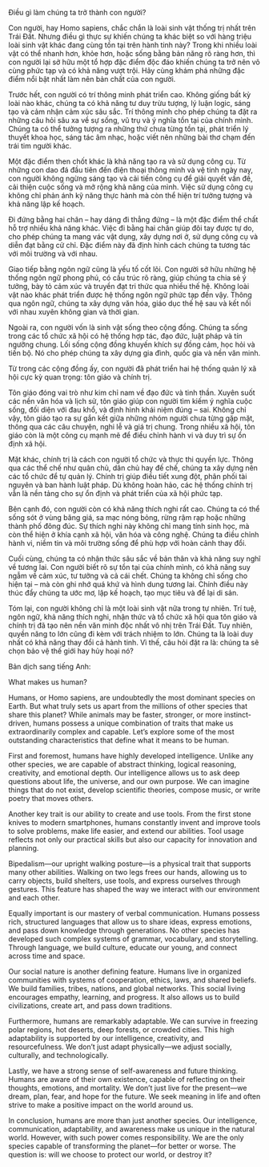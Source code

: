 Điều gì làm chúng ta trở thành con người?

Con người, hay Homo sapiens, chắc chắn là loài sinh vật thống trị nhất trên Trái Đất. Nhưng điều gì thực sự khiến chúng ta khác biệt so với hàng triệu loài sinh vật khác đang cùng tồn tại trên hành tinh này? Trong khi nhiều loài vật có thể nhanh hơn, khỏe hơn, hoặc sống bằng bản năng rõ ràng hơn, thì con người lại sở hữu một tổ hợp đặc điểm độc đáo khiến chúng ta trở nên vô cùng phức tạp và có khả năng vượt trội. Hãy cùng khám phá những đặc điểm nổi bật nhất làm nên bản chất của con người.

Trước hết, con người có trí thông minh phát triển cao. Không giống bất kỳ loài nào khác, chúng ta có khả năng tư duy trừu tượng, lý luận logic, sáng tạo và cảm nhận cảm xúc sâu sắc. Trí thông minh cho phép chúng ta đặt ra những câu hỏi sâu xa về sự sống, vũ trụ và ý nghĩa tồn tại của chính mình. Chúng ta có thể tưởng tượng ra những thứ chưa từng tồn tại, phát triển lý thuyết khoa học, sáng tác âm nhạc, hoặc viết nên những bài thơ chạm đến trái tim người khác.

Một đặc điểm then chốt khác là khả năng tạo ra và sử dụng công cụ. Từ những con dao đá đầu tiên đến điện thoại thông minh và vệ tinh ngày nay, con người không ngừng sáng tạo và cải tiến công cụ để giải quyết vấn đề, cải thiện cuộc sống và mở rộng khả năng của mình. Việc sử dụng công cụ không chỉ phản ánh kỹ năng thực hành mà còn thể hiện trí tưởng tượng và khả năng lập kế hoạch.

Đi đứng bằng hai chân – hay dáng đi thẳng đứng – là một đặc điểm thể chất hỗ trợ nhiều khả năng khác. Việc đi bằng hai chân giúp đôi tay được tự do, cho phép chúng ta mang vác vật dụng, xây dựng nơi ở, sử dụng công cụ và diễn đạt bằng cử chỉ. Đặc điểm này đã định hình cách chúng ta tương tác với môi trường và với nhau.

Giao tiếp bằng ngôn ngữ cũng là yếu tố cốt lõi. Con người sở hữu những hệ thống ngôn ngữ phong phú, có cấu trúc rõ ràng, giúp chúng ta chia sẻ ý tưởng, bày tỏ cảm xúc và truyền đạt tri thức qua nhiều thế hệ. Không loài vật nào khác phát triển được hệ thống ngôn ngữ phức tạp đến vậy. Thông qua ngôn ngữ, chúng ta xây dựng văn hóa, giáo dục thế hệ sau và kết nối với nhau xuyên không gian và thời gian.

Ngoài ra, con người vốn là sinh vật sống theo cộng đồng. Chúng ta sống trong các tổ chức xã hội có hệ thống hợp tác, đạo đức, luật pháp và tín ngưỡng chung. Lối sống cộng đồng khuyến khích sự đồng cảm, học hỏi và tiến bộ. Nó cho phép chúng ta xây dựng gia đình, quốc gia và nền văn minh.

Từ trong các cộng đồng ấy, con người đã phát triển hai hệ thống quản lý xã hội cực kỳ quan trọng: tôn giáo và chính trị.

Tôn giáo đóng vai trò như kim chỉ nam về đạo đức và tinh thần. Xuyên suốt các nền văn hóa và lịch sử, tôn giáo giúp con người tìm kiếm ý nghĩa cuộc sống, đối diện với đau khổ, và định hình khái niệm đúng – sai. Không chỉ vậy, tôn giáo tạo ra sự gắn kết giữa những nhóm người chưa từng gặp mặt, thông qua các câu chuyện, nghi lễ và giá trị chung. Trong nhiều xã hội, tôn giáo còn là một công cụ mạnh mẽ để điều chỉnh hành vi và duy trì sự ổn định xã hội.

Mặt khác, chính trị là cách con người tổ chức và thực thi quyền lực. Thông qua các thể chế như quân chủ, dân chủ hay đế chế, chúng ta xây dựng nên các tổ chức để tự quản lý. Chính trị giúp điều tiết xung đột, phân phối tài nguyên và ban hành luật pháp. Dù không hoàn hảo, các hệ thống chính trị vẫn là nền tảng cho sự ổn định và phát triển của xã hội phức tạp.

Bên cạnh đó, con người còn có khả năng thích nghi rất cao. Chúng ta có thể sống sót ở vùng băng giá, sa mạc nóng bỏng, rừng rậm rạp hoặc những thành phố đông đúc. Sự thích nghi này không chỉ mang tính sinh học, mà còn thể hiện ở khía cạnh xã hội, văn hóa và công nghệ. Chúng ta điều chỉnh hành vi, niềm tin và môi trường sống để phù hợp với hoàn cảnh thay đổi.

Cuối cùng, chúng ta có nhận thức sâu sắc về bản thân và khả năng suy nghĩ về tương lai. Con người biết rõ sự tồn tại của chính mình, có khả năng suy ngẫm về cảm xúc, tư tưởng và cả cái chết. Chúng ta không chỉ sống cho hiện tại – mà còn ghi nhớ quá khứ và hình dung tương lai. Chính điều này thúc đẩy chúng ta ước mơ, lập kế hoạch, tạo mục tiêu và để lại di sản.

Tóm lại, con người không chỉ là một loài sinh vật nữa trong tự nhiên. Trí tuệ, ngôn ngữ, khả năng thích nghi, nhận thức và tổ chức xã hội qua tôn giáo và chính trị đã tạo nên nền văn minh độc nhất vô nhị trên Trái Đất. Tuy nhiên, quyền năng to lớn cũng đi kèm với trách nhiệm to lớn. Chúng ta là loài duy nhất có khả năng thay đổi cả hành tinh. Vì thế, câu hỏi đặt ra là: chúng ta sẽ chọn bảo vệ thế giới hay hủy hoại nó?

Bản dịch sang tiếng Anh:

What makes us human?

Humans, or Homo sapiens, are undoubtedly the most dominant species on Earth. But what truly sets us apart from the millions of other species that share this planet? While animals may be faster, stronger, or more instinct-driven, humans possess a unique combination of traits that make us extraordinarily complex and capable. Let’s explore some of the most outstanding characteristics that define what it means to be human.

First and foremost, humans have highly developed intelligence. Unlike any other species, we are capable of abstract thinking, logical reasoning, creativity, and emotional depth. Our intelligence allows us to ask deep questions about life, the universe, and our own purpose. We can imagine things that do not exist, develop scientific theories, compose music, or write poetry that moves others.

Another key trait is our ability to create and use tools. From the first stone knives to modern smartphones, humans constantly invent and improve tools to solve problems, make life easier, and extend our abilities. Tool usage reflects not only our practical skills but also our capacity for innovation and planning.

Bipedalism—our upright walking posture—is a physical trait that supports many other abilities. Walking on two legs frees our hands, allowing us to carry objects, build shelters, use tools, and express ourselves through gestures. This feature has shaped the way we interact with our environment and each other.

Equally important is our mastery of verbal communication. Humans possess rich, structured languages that allow us to share ideas, express emotions, and pass down knowledge through generations. No other species has developed such complex systems of grammar, vocabulary, and storytelling. Through language, we build culture, educate our young, and connect across time and space.

Our social nature is another defining feature. Humans live in organized communities with systems of cooperation, ethics, laws, and shared beliefs. We build families, tribes, nations, and global networks. This social living encourages empathy, learning, and progress. It also allows us to build civilizations, create art, and pass down traditions.

Furthermore, humans are remarkably adaptable. We can survive in freezing polar regions, hot deserts, deep forests, or crowded cities. This high adaptability is supported by our intelligence, creativity, and resourcefulness. We don’t just adapt physically—we adjust socially, culturally, and technologically.

Lastly, we have a strong sense of self-awareness and future thinking. Humans are aware of their own existence, capable of reflecting on their thoughts, emotions, and mortality. We don’t just live for the present—we dream, plan, fear, and hope for the future. We seek meaning in life and often strive to make a positive impact on the world around us.

In conclusion, humans are more than just another species. Our intelligence, communication, adaptability, and awareness make us unique in the natural world. However, with such power comes responsibility. We are the only species capable of transforming the planet—for better or worse. The question is: will we choose to protect our world, or destroy it?